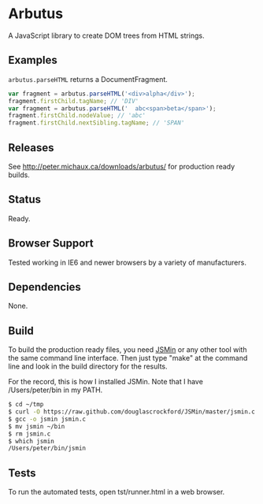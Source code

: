 Arbutus
=====

A JavaScript library to create DOM trees from HTML strings.


Examples
--------

```arbutus.parseHTML``` returns a DocumentFragment.

```javascript
var fragment = arbutus.parseHTML('<div>alpha</div>');
fragment.firstChild.tagName; // 'DIV'
var fragment = arbutus.parseHTML('  abc<span>beta</span>');
fragment.firstChild.nodeValue; // 'abc'
fragment.firstChild.nextSibling.tagName; // 'SPAN'
```


Releases
--------

See http://peter.michaux.ca/downloads/arbutus/ for production ready builds.


Status
------

Ready.


Browser Support
---------------

Tested working in IE6 and newer browsers by a variety of manufacturers.


Dependencies
------------

None.


Build
-----

To build the production ready files, you need [JSMin](http://www.crockford.com/javascript/jsmin.html) or any other tool with the same command line interface. Then just type "make" at the command line and look in the build directory for the results.

For the record, this is how I installed JSMin. Note that I have /Users/peter/bin in my PATH.

```sh
$ cd ~/tmp
$ curl -O https://raw.github.com/douglascrockford/JSMin/master/jsmin.c
$ gcc -o jsmin jsmin.c
$ mv jsmin ~/bin
$ rm jsmin.c
$ which jsmin
/Users/peter/bin/jsmin
```


Tests
-----

To run the automated tests, open tst/runner.html in a web browser.
